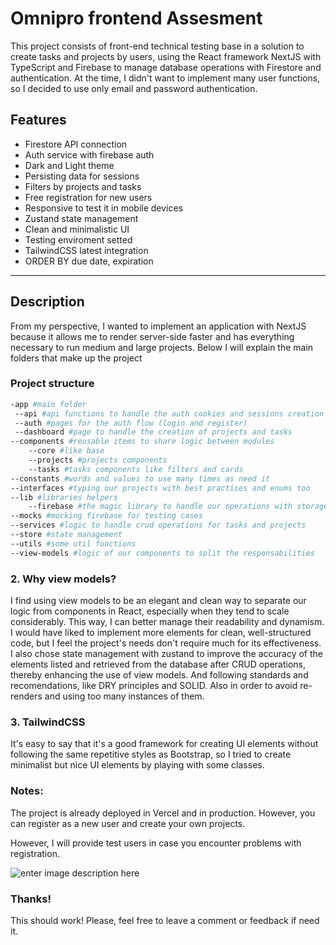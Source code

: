 # Omnipro frontend Assesment

This project consists of front-end technical testing base in a solution to create tasks and projects by users, using the React framework NextJS with TypeScript and Firebase to manage database operations with Firestore and authentication. At the time, I didn't want to implement many user functions, so I decided to use only email and password authentication.

## Features

- Firestore API connection
- Auth service with firebase auth
- Dark and Light theme
- Persisting data for sessions
- Filters by projects and tasks
- Free registration for new users
- Responsive to test it in mobile devices
- Zustand state management
- Clean and minimalistic UI
- Testing enviroment setted
- TailwindCSS latest integration
- ORDER BY due date, expiration

---

## Description

From my perspective, I wanted to implement an application with NextJS because it allows me to render server-side faster and has everything necessary to run medium and large projects. Below I will explain the main folders that make up the project

### Project structure

```bash
-app #main folder
 --api #api functions to handle the auth cookies and sessions creation
 --auth #pages for the auth flow (login and register)
 --dashboard #page to handle the creation of projects and tasks
--components #reusable items to share logic between modules
	--core #like base
	--projects #projects components
	--tasks #tasks components like filters and cards
--constants #words and values to use many times as need it
--interfaces #typing our projects with best practices and enums too
--lib #libraries helpers
	--firebase #the magic library to handle our operations with storage and auth
--mocks #mocking firebase for testing cases
--services #logic to handle crud operations for tasks and projects
--store #state management
--utils #some util functions
--view-models #logic of our components to split the responsabilities
```

### 2. Why view models?

I find using view models to be an elegant and clean way to separate our logic from components in React, especially when they tend to scale considerably.
This way, I can better manage their readability and dynamism. I would have liked to implement more elements for clean, well-structured code, but I feel the project's needs don't require much for its effectiveness.
I also chose state management with zustand to improve the accuracy of the elements listed and retrieved from the database after CRUD operations, thereby enhancing the use of view models. And following standards and recomendations, like DRY principles and SOLID.
Also in order to avoid re-renders and using too many instances of them.

### 3. TailwindCSS

It's easy to say that it's a good framework for creating UI elements without following the same repetitive styles as Bootstrap, so I tried to create minimalist but nice UI elements by playing with some classes.

### Notes:

The project is already deployed in Vercel and in production. However, you can register as a new user and create your own projects.

However, I will provide test users in case you encounter problems with registration.

![enter image description here](https://i.imgur.com/8dW8R7Y.png)

### Thanks!

This should work!
Please, feel free to leave a comment or feedback if need it.
